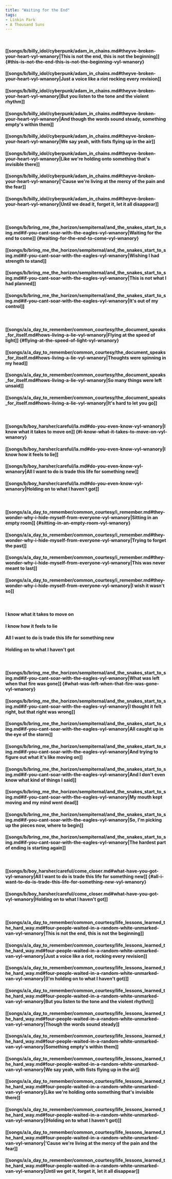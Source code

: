 ```yaml
---
title: "Waiting for the End"
tags:
- Linkin Park
- A Thousand Suns
---
```

&nbsp;
#### [[songs/b/billy_idol/cyberpunk/adam_in_chains.md#theyve-broken-your-heart-vyl-wnanory|This is not the end, this is not the beginning]] {#this-is-not-the-end-this-is-not-the-beginning-vyl-wnanory}
#### [[songs/b/billy_idol/cyberpunk/adam_in_chains.md#theyve-broken-your-heart-vyl-wnanory|Just a voice like a riot rocking every revision]]
#### [[songs/b/billy_idol/cyberpunk/adam_in_chains.md#theyve-broken-your-heart-vyl-wnanory|But you listen to the tone and the violent rhythm]]
#### [[songs/b/billy_idol/cyberpunk/adam_in_chains.md#theyve-broken-your-heart-vyl-wnanory|And though the words sound steady, something empty's within them]]
#### [[songs/b/billy_idol/cyberpunk/adam_in_chains.md#theyve-broken-your-heart-vyl-wnanory|We say yeah, with fists flying up in the air]]
#### [[songs/b/billy_idol/cyberpunk/adam_in_chains.md#theyve-broken-your-heart-vyl-wnanory|Like we're holding onto something that's invisible there]]
#### [[songs/b/billy_idol/cyberpunk/adam_in_chains.md#theyve-broken-your-heart-vyl-wnanory|'Cause we're living at the mercy of the pain and the fear]]
#### [[songs/b/billy_idol/cyberpunk/adam_in_chains.md#theyve-broken-your-heart-vyl-wnanory|Until we dead it, forget it, let it all disappear]]
&nbsp;
#### [[songs/b/bring_me_the_horizon/sempiternal/and_the_snakes_start_to_sing.md#if-you-cant-soar-with-the-eagles-vyl-wnanory|Waiting for the end to come]] {#waiting-for-the-end-to-come-vyl-wnanory}
#### [[songs/b/bring_me_the_horizon/sempiternal/and_the_snakes_start_to_sing.md#if-you-cant-soar-with-the-eagles-vyl-wnanory|Wishing I had strength to stand]]
#### [[songs/b/bring_me_the_horizon/sempiternal/and_the_snakes_start_to_sing.md#if-you-cant-soar-with-the-eagles-vyl-wnanory|This is not what I had planned]]
#### [[songs/b/bring_me_the_horizon/sempiternal/and_the_snakes_start_to_sing.md#if-you-cant-soar-with-the-eagles-vyl-wnanory|It's out of my control]]
&nbsp;
#### [[songs/a/a_day_to_remember/common_courtesy/the_document_speaks_for_itself.md#hows-living-a-lie-vyl-wnanory|Flying at the speed of light]] {#flying-at-the-speed-of-light-vyl-wnanory}
#### [[songs/a/a_day_to_remember/common_courtesy/the_document_speaks_for_itself.md#hows-living-a-lie-vyl-wnanory|Thoughts were spinning in my head]]
#### [[songs/a/a_day_to_remember/common_courtesy/the_document_speaks_for_itself.md#hows-living-a-lie-vyl-wnanory|So many things were left unsaid]]
#### [[songs/a/a_day_to_remember/common_courtesy/the_document_speaks_for_itself.md#hows-living-a-lie-vyl-wnanory|It's hard to let you go]]
&nbsp;
#### [[songs/b/boy_harsher/careful/la.md#do-you-even-know-vyl-wnanory|I know what it takes to move on]] {#i-know-what-it-takes-to-move-on-vyl-wnanory}
#### [[songs/b/boy_harsher/careful/la.md#do-you-even-know-vyl-wnanory|I know how it feels to lie]]
#### [[songs/b/boy_harsher/careful/la.md#do-you-even-know-vyl-wnanory|All I want to do is trade this life for something new]]
#### [[songs/b/boy_harsher/careful/la.md#do-you-even-know-vyl-wnanory|Holding on to what I haven't got]]
&nbsp;
#### [[songs/a/a_day_to_remember/common_courtesy/i_remember.md#they-wonder-why-i-hide-myself-from-everyone-vyl-wnanory|Sitting in an empty room]] {#sitting-in-an-empty-room-vyl-wnanory}
#### [[songs/a/a_day_to_remember/common_courtesy/i_remember.md#they-wonder-why-i-hide-myself-from-everyone-vyl-wnanory|Trying to forget the past]]
#### [[songs/a/a_day_to_remember/common_courtesy/i_remember.md#they-wonder-why-i-hide-myself-from-everyone-vyl-wnanory|This was never meant to last]]
#### [[songs/a/a_day_to_remember/common_courtesy/i_remember.md#they-wonder-why-i-hide-myself-from-everyone-vyl-wnanory|I wish it wasn't so]]
&nbsp;
#### I know what it takes to move on
#### I know how it feels to lie
#### All I want to do is trade this life for something new
#### Holding on to what I haven't got
&nbsp;
#### [[songs/b/bring_me_the_horizon/sempiternal/and_the_snakes_start_to_sing.md#if-you-cant-soar-with-the-eagles-vyl-wnanory|What was left when that fire was gone]] {#what-was-left-when-that-fire-was-gone-vyl-wnanory}
#### [[songs/b/bring_me_the_horizon/sempiternal/and_the_snakes_start_to_sing.md#if-you-cant-soar-with-the-eagles-vyl-wnanory|I thought it felt right, but that right was wrong]]
#### [[songs/b/bring_me_the_horizon/sempiternal/and_the_snakes_start_to_sing.md#if-you-cant-soar-with-the-eagles-vyl-wnanory|All caught up in the eye of the storm]]
#### [[songs/b/bring_me_the_horizon/sempiternal/and_the_snakes_start_to_sing.md#if-you-cant-soar-with-the-eagles-vyl-wnanory|And trying to figure out what it's like moving on]]
#### [[songs/b/bring_me_the_horizon/sempiternal/and_the_snakes_start_to_sing.md#if-you-cant-soar-with-the-eagles-vyl-wnanory|And I don't even know what kind of things I said]]
#### [[songs/b/bring_me_the_horizon/sempiternal/and_the_snakes_start_to_sing.md#if-you-cant-soar-with-the-eagles-vyl-wnanory|My mouth kept moving and my mind went dead]]
#### [[songs/b/bring_me_the_horizon/sempiternal/and_the_snakes_start_to_sing.md#if-you-cant-soar-with-the-eagles-vyl-wnanory|So, I'm picking up the pieces now, where to begin]]
#### [[songs/b/bring_me_the_horizon/sempiternal/and_the_snakes_start_to_sing.md#if-you-cant-soar-with-the-eagles-vyl-wnanory|The hardest part of ending is starting again]]
&nbsp;
#### [[songs/b/boy_harsher/careful/come_closer.md#what-have-you-got-vyl-wnanory|All I want to do is trade this life for something new]] {#all-i-want-to-do-is-trade-this-life-for-something-new-vyl-wnanory}
#### [[songs/b/boy_harsher/careful/come_closer.md#what-have-you-got-vyl-wnanory|Holding on to what I haven't got]]
&nbsp;
#### [[songs/a/a_day_to_remember/common_courtesy/life_lessons_learned_the_hard_way.md#four-people-waited-in-a-random-white-unmarked-van-vyl-wnanory|This is not the end, this is not the beginning]]
#### [[songs/a/a_day_to_remember/common_courtesy/life_lessons_learned_the_hard_way.md#four-people-waited-in-a-random-white-unmarked-van-vyl-wnanory|Just a voice like a riot, rocking every revision]]
#### [[songs/a/a_day_to_remember/common_courtesy/life_lessons_learned_the_hard_way.md#four-people-waited-in-a-random-white-unmarked-van-vyl-wnanory|(I'm holding on to what I haven't got)]]
#### [[songs/a/a_day_to_remember/common_courtesy/life_lessons_learned_the_hard_way.md#four-people-waited-in-a-random-white-unmarked-van-vyl-wnanory|But you listen to the tone and the violent rhythm]]
#### [[songs/a/a_day_to_remember/common_courtesy/life_lessons_learned_the_hard_way.md#four-people-waited-in-a-random-white-unmarked-van-vyl-wnanory|Though the words sound steady]]
#### [[songs/a/a_day_to_remember/common_courtesy/life_lessons_learned_the_hard_way.md#four-people-waited-in-a-random-white-unmarked-van-vyl-wnanory|Something empty's within them]]
#### [[songs/a/a_day_to_remember/common_courtesy/life_lessons_learned_the_hard_way.md#four-people-waited-in-a-random-white-unmarked-van-vyl-wnanory|We say yeah, with fists flying up in the air]]
#### [[songs/a/a_day_to_remember/common_courtesy/life_lessons_learned_the_hard_way.md#four-people-waited-in-a-random-white-unmarked-van-vyl-wnanory|Like we're holding onto something that's invisible there]]
#### [[songs/a/a_day_to_remember/common_courtesy/life_lessons_learned_the_hard_way.md#four-people-waited-in-a-random-white-unmarked-van-vyl-wnanory|(Holding on to what I haven't got)]]
#### [[songs/a/a_day_to_remember/common_courtesy/life_lessons_learned_the_hard_way.md#four-people-waited-in-a-random-white-unmarked-van-vyl-wnanory|'Cause we're living at the mercy of the pain and the fear]]
#### [[songs/a/a_day_to_remember/common_courtesy/life_lessons_learned_the_hard_way.md#four-people-waited-in-a-random-white-unmarked-van-vyl-wnanory|Until we get it, forget it, let it all disappear]]
